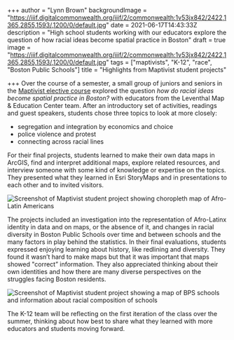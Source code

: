 +++
author = "Lynn Brown"
backgroundImage = "https://iiif.digitalcommonwealth.org/iiif/2/commonwealth:1v53jx842/2422,1365,2855,1593/,1200/0/default.jpg"
date = 2021-06-17T14:43:33Z
description = "High school students working with our educators explore the question of how racial ideas become spatial practice in Boston"
draft = true
image = "https://iiif.digitalcommonwealth.org/iiif/2/commonwealth:1v53jx842/2422,1365,2855,1593/,1200/0/default.jpg"
tags = ["maptivists", "K-12", "race", "Boston Public Schools"]
title = "Highlights from Maptivist student projects"

+++
Over the course of a semester, a small group of juniors and seniors in the [Maptivist elective course](https://www.leventhalmap.org/education/k12/maptivists/) explored the question _how do racial ideas become spatial practice in Boston?_ with educators from the Leventhal Map & Education Center team. After an introductory set of activities, readings and guest speakers, students chose three topics to look at more closely: 

* segregation and integration by economics and choice
* police violence and protest
* connecting across racial lines

For their final projects, students learned to make their own data maps in ArcGIS, find and interpret additional maps, explore related resources, and interview someone with some kind of knowledge or expertise on the topics. They presented what they learned in Esri StoryMaps and in presentations to each other and to invited visitors.

![Screenshot of Maptivist student project showing choropleth map of Afro-Latin Americans](/uploads/2021-06-17/maptivist-screenshot.png)

The projects included an investigation into the representation of Afro-Latinx identity in data and on maps, or the absence of it, and changes in racial diversity in Boston Public Schools over time and between schools and the many factors in play behind the statistics. In their final evaluations, students expressed enjoying learning about history, like redlining and diversity. They found it wasn’t hard to make maps but that it was important that maps showed "correct” information. They also appreciated thinking about their own identities and how there are many diverse perspectives on the struggles facing Boston residents.

![Screenshot of Maptivist student project showing a map of BPS schools and information about racial composition of schools](/uploads/2021-06-17/maptivist-screenshot2.png)

The K-12 team will be reflecting on the first iteration of the class over the summer, thinking about how best to share what they learned with more educators and students moving forward.